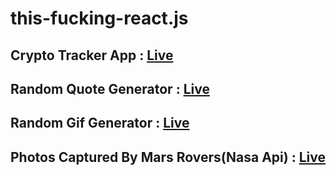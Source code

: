 # this-fucking-react.js

## Crypto Tracker App : [Live](https://chinmay29hub-crypto-tracker.netlify.app)

## Random Quote Generator : [Live](https://chinmay29hub-quote-generator.netlify.app)

## Random Gif Generator : [Live](https://chinmay29hub-gif-generator.netlify.app/)

## Photos Captured By Mars Rovers(Nasa Api) : [Live](https://chinmay29hub-nasa-mars.netlify.app/)
